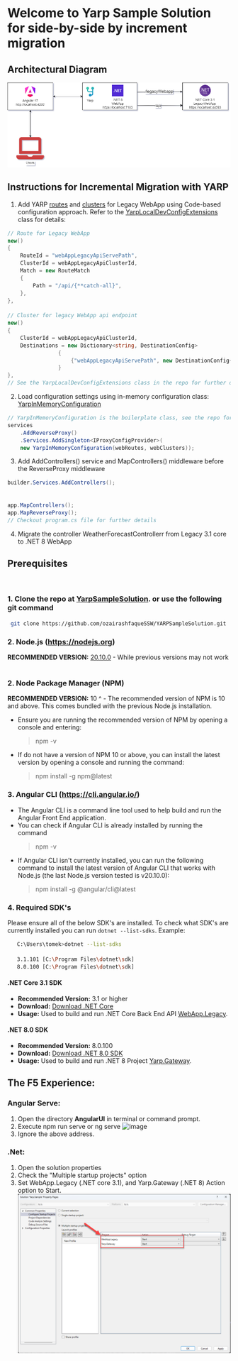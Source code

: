 # Welcome to Yarp Sample Solution for side-by-side by increment migration
## Architectural Diagram
![image](./src/AngularUI/src/assets/yarp-migration-architectural-diagram.png)
## Instructions for Incremental Migration with YARP
1. Add YARP [routes](https://github.com/ozairashfaqueSSW/YarpSampleSolution/blob/Side-by-side-incremental-migration-using-yarp/src/Yarp.Gateway/Config/YarpLocalDevConfigExtensions.cs#L36) and [clusters](https://github.com/ozairashfaqueSSW/YarpSampleSolution/blob/Side-by-side-incremental-migration-using-yarp/src/Yarp.Gateway/Config/YarpLocalDevConfigExtensions.cs#L61) for Legacy WebApp using Code-based configuration approach. Refer to the [YarpLocalDevConfigExtensions](https://github.com/ozairashfaqueSSW/YarpSampleSolution/blob/Side-by-side-incremental-migration-using-yarp/src/Yarp.Gateway/Config/YarpLocalDevConfigExtensions.cs) class for details:
```csharp
// Route for Legacy WebApp
new()
{
    RouteId = "webAppLegacyApiServePath",
    ClusterId = webAppLegacyApiClusterId,
    Match = new RouteMatch
    {
        Path = "/api/{**catch-all}",
    },
},

// Cluster for legacy WebApp api endpoint
new()
{
    ClusterId = webAppLegacyApiClusterId,
    Destinations = new Dictionary<string, DestinationConfig>
                {
                    {"webAppLegacyApiServePath", new DestinationConfig{ Address = webAppLegacyAddress } }
                }
},
// See the YarpLocalDevConfigExtensions class in the repo for further details
```
2. Load configuration settings using in-memory configuration class: [YarpInMemoryConfiguration](https://github.com/ozairashfaqueSSW/YarpSampleSolution/blob/Side-by-side-incremental-migration-using-yarp/src/Yarp.Gateway/Config/YarpInMemoryConfiguration.cs#L6C14-L6C40) 
```csharp
// YarpInMemoryConfiguration is the boilerplate class, see the repo for more details.
services
    .AddReverseProxy()
    .Services.AddSingleton<IProxyConfigProvider>(
    new YarpInMemoryConfiguration(webRoutes, webClusters));
```
3. Add AddControllers() service and MapControllers() middleware before the ReverseProxy middleware
```csharp
builder.Services.AddControllers();


app.MapControllers();
app.MapReverseProxy();
// Checkout program.cs file for further details
```
4. Migrate the controller WeatherForecastControllerr from Legacy 3.1 core to .NET 8 WebApp
## Prerequisites
&nbsp;
### 1. Clone the repo at [YarpSampleSolution](https://github.com/ozairashfaqueSSW/YarpSampleSolution). or use the following git command
 ```bash
  git clone https://github.com/ozairashfaqueSSW/YARPSampleSolution.git
  ```
### 2. Node.js (https://nodejs.org)
**RECOMMENDED VERSION:** [20.10.0](https://nodejs.org/en/download) - While previous versions may not work 
&nbsp;
### 2. Node Package Manager (NPM)
**RECOMMENDED VERSION:** 10 ^ - The recommended version of NPM is 10 and above. This comes bundled with the previous Node.js installation.
- Ensure you are running the recommended version of NPM by opening a console and entering:
  > npm -v
- If do not have a version of NPM 10 or above, you can install the latest version by opening a console and running the command:

  > npm install -g npm@latest
&nbsp;
### 3. Angular CLI (https://cli.angular.io/)
- The Angular CLI is a command line tool used to help build and run the Angular Front End application.
- You can check if Angular CLI is already installed by running the command
  > npm -v
- If Angular CLI isn't currently installed, you can run the following command to install the latest version of Angular CLI that works with Node.js (the last Node.js version tested is v20.10.0):
  > npm install -g @angular/cli@latest
&nbsp;
### 4. Required SDK's
Please ensure all of the below SDK's are installed.
To check what SDK's are currently installed you can run `dotnet --list-sdks`.
Example:

```bash
   C:\Users\tomek>dotnet --list-sdks

   3.1.101 [C:\Program Files\dotnet\sdk]
   8.0.100 [C:\Program Files\dotnet\sdk]
```
#### .NET Core 3.1 SDK

- **Recommended Version:** 3.1 or higher
- **Download:** [Download .NET Core](https://dotnet.microsoft.com/en-us/download/dotnet)
- **Usage:** Used to build and run .NET Core Back End API  [WebApp.Legacy](https://github.com/ozairashfaqueSSW/YARP.Sample.Solution/tree/master/src/WebApp.Legacy).

#### .NET 8.0 SDK

- **Recommended Version:** 8.0.100
- **Download:** [Download .NET 8.0 SDK](https://dotnet.microsoft.com/en-us/download/dotnet)
- **Usage:** Used to build and run .NET 8 Project [Yarp.Gateway](https://github.com/ozairashfaqueSSW/YARP.Sample.Solution/tree/master/src/Yarp.Gateway).

## The F5 Experience:
### Angular Serve:
1. Open the directory **AngularUI** in terminal or command prompt.
2. Execute npm run serve or ng serve
   ![image](https://github.com/ozairashfaqueSSW/YARP.Sample.Solution/assets/96504411/051c5867-1bcc-4b5d-ac01-38fc660a7945)
3. Ignore the above address.
   
### .Net:
1. Open the solution properties
2. Check the "Multiple startup projects" option
3. Set WebApp.Legacy (.NET core 3.1), and Yarp.Gateway (.NET 8) Action option to Start.
   ![image](./src/AngularUI/src/assets/project-stratup-instructions.png)

